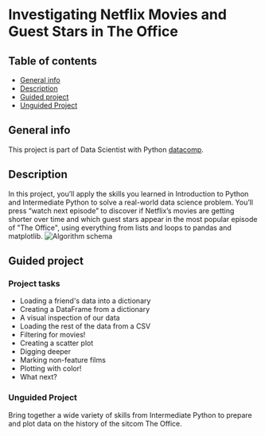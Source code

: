 # Investigating Netflix Movies and Guest Stars in The Office

## Table of contents
* [General info](#general-info)
* [Description](#Description)
* [Guided project](#Guided-project)
* [Unguided Project](#Unguided-Project)

## General info
This project is part of Data Scientist with Python [datacomp](https://app.datacamp.com/learn/career-tracks/data-scientist-with-python?version=5).
	
##  Description
In this project, you’ll apply the skills you learned in Introduction to Python and Intermediate Python to solve a real-world data science problem. You’ll press “watch next episode” to discover if Netflix’s movies are getting shorter over time and which guest stars appear in the most popular episode of "The Office", using everything from lists and loops to pandas and matplotlib.
![Algorithm schema](https://cdn.mos.cms.futurecdn.net/Yy247gYvzaMZXprhZHXy4E.jpg)

	
## Guided project  
### Project tasks
- Loading a friend's data into a dictionary
- Creating a DataFrame from a dictionary
- A visual inspection of our data
- Loading the rest of the data from a CSV
- Filtering for movies!
- Creating a scatter plot
- Digging deeper
- Marking non-feature films
- Plotting with color!
- What next?

### Unguided Project
Bring together a wide variety of skills from Intermediate Python to prepare and plot data on the history of the sitcom The Office.

